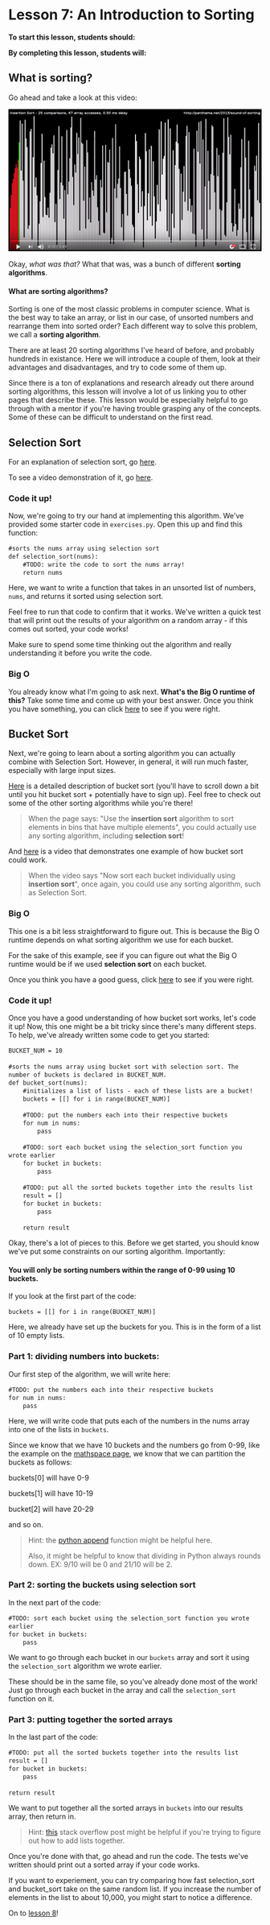 # Lesson 7: An Introduction to Sorting

**To start this lesson, students should:**

**By completing this lesson, students will:**

## What is sorting?

Go ahead and take a look at this video:

[![Watch the video](youtube.png)](https://www.youtube.com/watch?v=kPRA0W1kECg)

Okay, *what was that?* What that was, was a bunch of different **sorting algorithms**.

#### What are sorting algorithms?

Sorting is one of the most classic problems in computer science. What is the best way to take an array, or list in our case, of unsorted numbers and rearrange them into sorted order? Each different way to solve this problem, we call a **sorting algorithm**.

There are at least 20 sorting algorithms I've heard of before, and probably hundreds in existance. Here we will introduce a couple of them, look at their advantages and disadvantages, and try to code some of them up.

Since there is a ton of explanations and research already out there around sorting algorithms, this lesson will involve a lot of us linking you to other pages that describe these. This lesson would be especially helpful to go through with a mentor if you're having trouble grasping any of the concepts. Some of these can be difficult to understand on the first read.

## Selection Sort

For an explanation of selection sort, go [here](https://www.tutorialspoint.com/data_structures_algorithms/selection_sort_algorithm.htm).

To see a video demonstration of it, go [here](https://www.youtube.com/watch?v=92BfuxHn2XE).

### Code it up!

Now, we're going to try our hand at implementing this algorithm. We've provided some starter code in `exercises.py`. Open this up and find this function:

	#sorts the nums array using selection sort
	def selection_sort(nums):
		#TODO: write the code to sort the nums array!
		return nums
		
Here, we want to write a function that takes in an unsorted list of numbers, `nums`, and returns it sorted using selection sort.

Feel free to run that code to confirm that it works. We've written a quick test that will print out the results of your algorithm on a random array - if this comes out sorted, your code works! 

Make sure to spend some time thinking out the algorithm and really understanding it before you write the code.

### Big O

You already know what I'm going to ask next. **What's the Big O runtime of this?** Take some time and come up with your best answer. Once you think you have something, you can click [here](selectionbigo.md) to see if you were right. 

## Bucket Sort

Next, we're going to learn about a sorting algorithm you can actually combine with Selection Sort. However, in general, it will run much faster, especially with large input sizes.

[Here](https://mathspace.co/learn/world-of-maths/coding-and-algorithms/sorting-algorithms-58142/sorting-algorithms-2104/) is a detailed description of bucket sort (you'll have to scroll down a bit until you hit bucket sort + potentially have to sign up). Feel free to check out some of the other sorting algorithms while you're there!

> When the page says: "Use the **insertion sort** algorithm to sort elements in bins that have multiple elements", you could actually use any sorting algorithm, including **selection sort**!

And [here](https://www.youtube.com/watch?v=VuXbEb5ywrU) is a video that demonstrates one example of how bucket sort could work.

> When the video says "Now sort each bucket individually using **insertion sort**", once again, you could use any sorting algorithm, such as Selection Sort.
 
### Big O

This one is a bit less straightforward to figure out. This is because the Big O runtime depends on what sorting algorithm we use for each bucket. 

For the sake of this example, see if you can figure out what the Big O runtime would be if we used **selection sort** on each bucket.

Once you think you have a good guess, click [here](bucketbigo.md) to see if you were right.

### Code it up!

Once you have a good understanding of how bucket sort works, let's code it up! Now, this one might be a bit tricky since there's many different steps. To help, we've already written some code to get you started:

	BUCKET_NUM = 10
	
	#sorts the nums array using bucket sort with selection sort. The number of buckets is declared in BUCKET_NUM.
	def bucket_sort(nums):
		#initializes a list of lists - each of these lists are a bucket!
		buckets = [[] for i in range(BUCKET_NUM)]
	
		#TODO: put the numbers each into their respective buckets
		for num in nums:
			pass
	
		#TODO: sort each bucket using the selection_sort function you wrote earlier
		for bucket in buckets:
			pass
	
		#TODO: put all the sorted buckets together into the results list
		result = []
		for bucket in buckets:
			pass
	
		return result

Okay, there's a lot of pieces to this. Before we get started, you should know we've put some constraints on our sorting algorithm. Importantly:

#### You will only be sorting numbers within the range of 0-99 using 10 buckets.

If you look at the first part of the code:

	buckets = [[] for i in range(BUCKET_NUM)]
	
Here, we already have set up the buckets for you. This is in the form of a list of 10 empty lists.

### Part 1: dividing numbers into buckets:

Our first step of the algorithm, we will write here:

	#TODO: put the numbers each into their respective buckets
	for num in nums:
		pass

Here, we will write code that puts each of the numbers in the nums array into one of the lists in `buckets`. 

Since we know that we have 10 buckets and the numbers go from 0-99, like the example on the [mathspace page](https://mathspace.co/learn/world-of-maths/coding-and-algorithms/sorting-algorithms-58142/sorting-algorithms-2104/), we know that we can partition the buckets as follows:

buckets[0] will have 0-9

buckets[1] will have 10-19

bucket[2] will have 20-29

and so on.

> Hint: the [python append](https://docs.python.org/2/tutorial/datastructures.html) function might be helpful here.
> 
> Also, it might be helpful to know that dividing in Python always rounds down. EX: 9/10 will be 0 and 21/10 will be 2.
 
### Part 2: sorting the buckets using selection sort

In the next part of the code:

	#TODO: sort each bucket using the selection_sort function you wrote earlier
	for bucket in buckets:
		pass
		
We want to go through each bucket in our `buckets` array and sort it using the `selection_sort` algorithm we wrote earlier. 

These should be in the same file, so you've already done most of the work! Just go through each bucket in the array and call the `selection_sort` function on it.

### Part 3: putting together the sorted arrays

In the last part of the code:

	#TODO: put all the sorted buckets together into the results list
	result = []
	for bucket in buckets:
		pass
	
	return result
	
We want to put together all the sorted arrays in `buckets` into our results array, then return in.

> Hint: [this](https://stackoverflow.com/questions/8177079/python-take-the-content-of-a-list-and-append-it-to-another-list) stack overflow post might be helpful if you're trying to figure out how to add lists together.
 
Once you're done with that, go ahead and run the code. The tests we've written should print out a sorted array if your code works. 

If you want to experiement, you can try comparing how fast selection_sort and bucket_sort take on the same random list. If you increase the number of elements in the list to about 10,000, you might start to notice a difference.

On to [lesson 8](../Lesson8)!



 